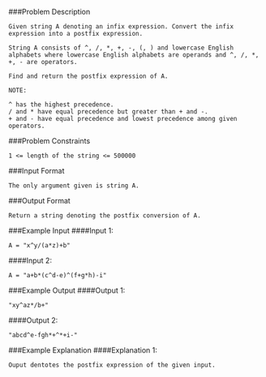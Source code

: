 ###Problem Description
```
Given string A denoting an infix expression. Convert the infix expression into a postfix expression.

String A consists of ^, /, *, +, -, (, ) and lowercase English alphabets where lowercase English alphabets are operands and ^, /, *, +, - are operators.

Find and return the postfix expression of A.
```

```
NOTE:

^ has the highest precedence.
/ and * have equal precedence but greater than + and -.
+ and - have equal precedence and lowest precedence among given operators.
```

###Problem Constraints
```
1 <= length of the string <= 500000
```



###Input Format
```
The only argument given is string A.
```



###Output Format
```
Return a string denoting the postfix conversion of A.
```



###Example Input
####Input 1:

```
A = "x^y/(a*z)+b"
```
####Input 2:

```
A = "a+b*(c^d-e)^(f+g*h)-i"
```



###Example Output
####Output 1:

```
"xy^az*/b+"
```
####Output 2:

```
"abcd^e-fgh*+^*+i-"
```


###Example Explanation
####Explanation 1:

```
Ouput dentotes the postfix expression of the given input.
```